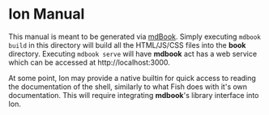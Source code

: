 # Ion Manual

This manual is meant to be generated via [mdBook](https://github.com/azerupi/mdBook). Simply
executing `mdbook build` in this directory will build all the HTML/JS/CSS files into the
**book** directory. Executing `mdbook serve` will have **mdbook** act has a web service
which can be accessed at http://localhost:3000.

At some point, Ion may provide a native builtin for quick access to reading the documentation
of the shell, similarly to what Fish does with it's own documentation. This will require
integrating **mdbook**'s library interface into Ion.
